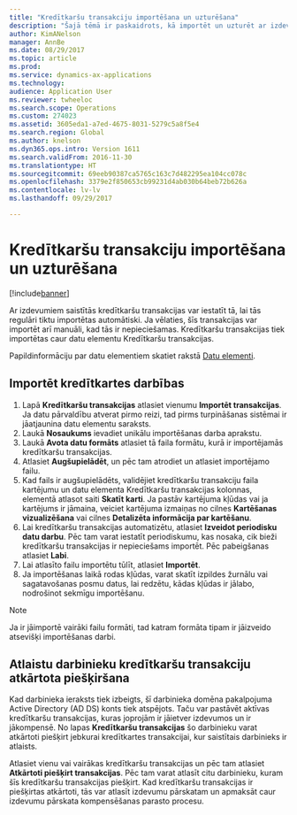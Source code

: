 ```yaml
---
title: "Kredītkaršu transakciju importēšana un uzturēšana"
description: "Šajā tēmā ir paskaidrots, kā importēt un uzturēt ar izdevumiem saistītas kredītkaršu transakcijas. Šīs transakcijas var iestatīt tā, lai tās regulāri tiktu importētas automātiski, vai tās var importēt manuāli, kad vien nepieciešams."
author: KimANelson
manager: AnnBe
ms.date: 08/29/2017
ms.topic: article
ms.prod: 
ms.service: dynamics-ax-applications
ms.technology: 
audience: Application User
ms.reviewer: twheeloc
ms.search.scope: Operations
ms.custom: 274023
ms.assetid: 3605eda1-a7ed-4675-8031-5279c5a8f5e4
ms.search.region: Global
ms.author: knelson
ms.dyn365.ops.intro: Version 1611
ms.search.validFrom: 2016-11-30
ms.translationtype: HT
ms.sourcegitcommit: 69eeb90387ca5765c163c7d482295ea104cc078c
ms.openlocfilehash: 3379e2f850653cb99231d4ab030b64beb72b626a
ms.contentlocale: lv-lv
ms.lasthandoff: 09/29/2017

---
```


# <a name="import-and-maintain-credit-card-transactions"></a>Kredītkaršu transakciju importēšana un uzturēšana

[!include[banner](../includes/banner.md)]

Ar izdevumiem saistītās kredītkaršu transakcijas var iestatīt tā, lai tās regulāri tiktu importētas automātiski. Ja vēlaties, šīs transakcijas var importēt arī manuāli, kad tās ir nepieciešamas. Kredītkaršu transakcijas tiek importētas caur datu elementu Kredītkaršu transakcijas.

Papildinformāciju par datu elementiem skatiet rakstā [Datu elementi](../../dev-itpro/data-entities/data-entities.md).

## <a name="import-credit-card-transactions"></a>Importēt kredītkartes darbības

1. Lapā **Kredītkaršu transakcijas** atlasiet vienumu **Importēt transakcijas**. Ja datu pārvaldību atverat pirmo reizi, tad pirms turpināšanas sistēmai ir jāatjaunina datu elementu saraksts.
2. Laukā **Nosaukums** ievadiet unikālu importēšanas darba aprakstu.
3. Laukā **Avota datu formāts** atlasiet tā faila formātu, kurā ir importējamās kredītkaršu transakcijas.
4. Atlasiet **Augšupielādēt**, un pēc tam atrodiet un atlasiet importējamo failu.
5. Kad fails ir augšupielādēts, validējiet kredītkaršu transakciju faila kartējumu un datu elementa Kredītkaršu transakcijas kolonnas, elementā atlasot saiti **Skatīt karti**. Ja pastāv kartējuma kļūdas vai ja kartējums ir jāmaina, veiciet kartējuma izmaiņas no cilnes **Kartēšanas vizualizēšana** vai cilnes **Detalizēta informācija par kartēšanu**.
6. Lai kredītkaršu transakcijas automatizētu, atlasiet **Izveidot periodisku datu darbu**. Pēc tam varat iestatīt periodiskumu, kas nosaka, cik bieži kredītkaršu transakcijas ir nepieciešams importēt. Pēc pabeigšanas atlasiet **Labi**.
7. Lai atlasīto failu importētu tūlīt, atlasiet **Importēt**.
8. Ja importēšanas laikā rodas kļūdas, varat skatīt izpildes žurnālu vai sagatavošanas posmu datus, lai redzētu, kādas kļūdas ir jālabo, nodrošinot sekmīgu importēšanu.

> [!NOTE]
> Ja ir jāimportē vairāki failu formāti, tad katram formāta tipam ir jāizveido atsevišķi importēšanas darbi.

## <a name="reassign-the-credit-card-transactions-for-terminated-employees"></a>Atlaistu darbinieku kredītkaršu transakciju atkārtota piešķiršana

Kad darbinieka ieraksts tiek izbeigts, šī darbinieka domēna pakalpojuma Active Directory (AD DS) konts tiek atspējots. Taču var pastāvēt aktīvas kredītkaršu transakcijas, kuras joprojām ir jāietver izdevumos un ir jākompensē. No lapas **Kredītkaršu transakcijas** šo darbinieku varat atkārtoti piešķirt jebkurai kredītkartes transakcijai, kur saistītais darbinieks ir atlaists.

Atlasiet vienu vai vairākas kredītkaršu transakcijas un pēc tam atlasiet **Atkārtoti piešķirt transakcijas**. Pēc tam varat atlasīt citu darbinieku, kuram šīs kredītkaršu transakcijas piešķirt. Kad kredītkaršu transakcijas ir piešķirtas atkārtoti, tās var atlasīt izdevumu pārskatam un apmaksāt caur izdevumu pārskata kompensēšanas parasto procesu.

